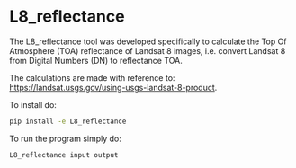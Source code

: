 # L8_reflectance
The L8_reflectance tool was developed specifically to calculate the Top Of Atmosphere (TOA) reflectance of Landsat 8 images, i.e. convert Landsat 8 from Digital Numbers (DN) to reflectance TOA.

The calculations are made with reference to: https://landsat.usgs.gov/using-usgs-landsat-8-product.

To install do:
```bash
pip install -e L8_reflectance
```

To run the program simply do:

```bash
L8_reflectance input output
```



